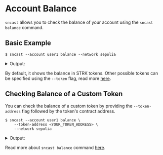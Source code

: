 # Account Balance

`sncast` allows you to check the balance of your account using the `sncast balance` command.

## Basic Example

```shell
$ sncast --account user1 balance --network sepolia
```

<details>
<summary>Output:</summary>

```shell
Balance: [..] strk
```
</details>

By default, it shows the balance in STRK tokens. Other possible tokens can be specified using the `--token` flag, read more [here](../appendix/sncast/balance.html#--token--t-token).

## Checking Balance of a Custom Token

You can check the balance of a custom token by providing the `--token-address` flag followed by the token's contract address.

<!-- { "ignored": true } -->
```shell
$ sncast --account user1 balance \
    --token-address <YOUR_TOKEN_ADDRESS> \
    --network sepolia
```

<details>
<summary>Output:</summary>
```shell
Balance: [..]
```
</details>

Read more about `sncast balance` command [here](../appendix/sncast/balance.md).